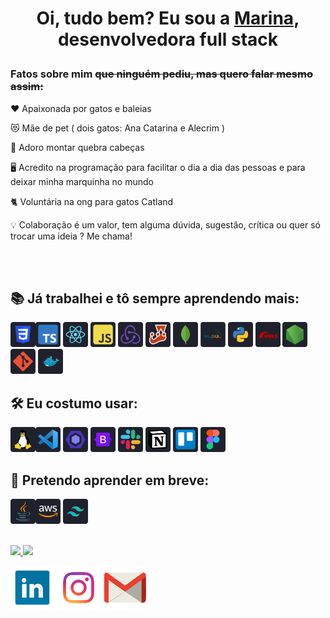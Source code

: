 <h1 align="center">
  <p>
    Oi, tudo bem? Eu sou a <a href="https://www.linkedin.com/in/marina-alane/">Marina</a>, desenvolvedora full stack
  </p>
</h1>

   ### Fatos sobre mim <S>que ninguém pediu, mas quero falar mesmo assim:</S>

   :heart: Apaixonada por gatos e baleias

  :heart_eyes_cat:   Mãe de pet ( dois gatos: Ana Catarina e Alecrim )

  :jigsaw:  Adoro montar quebra cabeças
  
  🖥️    Acredito na programação para facilitar o dia a dia das pessoas e para deixar minha marquinha no mundo

  🐈    Voluntária na ong para gatos Catland

  💡    Colaboração é um valor, tem alguma dúvida, sugestão, crítica ou quer só trocar uma ideia ? Me chama!

 </div>

<br />
<br />

 ## 📚 Já trabalhei e tô sempre aprendendo mais:
<img alt="CSS" height="40" width="40" src="https://github.com/gui-bus/TechIcons/blob/main/Dark/CSS.svg"><img alt="Typescript" height="40" width="40" src="https://github.com/gui-bus/TechIcons/blob/main/Dark/Typescript.svg">
<img alt="React" height="40" width="40" src="https://github.com/gui-bus/TechIcons/blob/main/Dark/React.svg">
<img alt="Javascript" height="40" width="40" src="https://github.com/gui-bus/TechIcons/blob/main/Dark/Javascript.svg">
<img alt="Redux" height="40" width="40" src="https://github.com/gui-bus/TechIcons/blob/main/Dark/Redux.svg">
<img alt="Jest" height="40" width="40" src="https://github.com/gui-bus/TechIcons/blob/main/Dark/Jest.svg">
<img alt="MongoDB" height="40" width="40" src="https://github.com/gui-bus/TechIcons/blob/main/Dark/MongoDB.svg">
<img alt="MySQL" height="40" width="40" src="https://github.com/gui-bus/TechIcons/blob/main/Dark/MySQL.svg">
<img alt="Python" height="40" width="40" src="https://github.com/gui-bus/TechIcons/blob/main/Dark/Python.svg">
<img alt="Rails" height="40" width="40" src="https://github.com/gui-bus/TechIcons/blob/main/Dark/Rails.svg">
<img alt="NodeJS" height="40" width="40" src="https://github.com/gui-bus/TechIcons/blob/main/Dark/NodeJS.svg">
<img alt="GIT" height="40" width="40" src="https://github.com/gui-bus/TechIcons/blob/main/Dark/GIT.svg">
<img alt="Docker" height="40" width="40" src="https://github.com/gui-bus/TechIcons/blob/main/Dark/Docker.svg">


## 🛠️ Eu costumo usar:
<img alt="Linux" height="40" width="40" src="https://github.com/gui-bus/TechIcons/blob/main/Dark/Linux.svg"><img alt="VSCode" height="40" width="40" src="https://github.com/gui-bus/TechIcons/blob/main/Dark/VSCode.svg">
<img alt="ESLint" height="40" width="40" src="https://github.com/gui-bus/TechIcons/blob/main/Dark/ESLint.svg">
<img alt="Bootstrap" height="40" width="40" src="https://github.com/gui-bus/TechIcons/blob/main/Dark/Bootstrap.svg">
<img alt="Slack" height="40" width="40" src="https://github.com/gui-bus/TechIcons/blob/main/Dark/Slack.svg">
<img alt="Notion" height="40" width="40" src="https://github.com/gui-bus/TechIcons/blob/main/Dark/Notion.svg">
<img alt="Trello" height="40" width="40" src="https://github.com/gui-bus/TechIcons/blob/main/Dark/Trello.svg">
<img alt="Figma" height="40" width="40" src="https://github.com/gui-bus/TechIcons/blob/main/Dark/Figma.svg">


## 📖 Pretendo aprender em breve:
<img alt="Java" height="40" width="40" src="https://github.com/gui-bus/TechIcons/blob/main/Dark/Java.svg"><img alt="AWS" height="40" width="40" src="https://github.com/gui-bus/TechIcons/blob/main/Dark/AWS.svg">
<img alt="TailwindCSS" height="40" width="40" src="https://github.com/gui-bus/TechIcons/blob/main/Dark/TailwindCSS.svg">




<br />


<div>
<a href="https://github.com/MarinaAlane">
<img loading="lazy" height="180em" src="https://github-readme-stats.vercel.app/api/top-langs/?username=MarinaAlane&layout=compact&langs_count=7&theme=dracula"/>
<img loading="lazy" height="180em" src="https://github-readme-stats.vercel.app/api?username=MarinaAlane&show_icons=true&theme=dracula&include_all_commits=true&count_private=true"/>
</div>

[![LinkedIn](linkedin1.png)](https://www.linkedin.com/in/marina-alane/)
[![Instagram](instagram.png)](https://www.instagram.com/alanemarina/)
[![Mail](mail.png)](mailto:marinaalane17@gmail.com)


